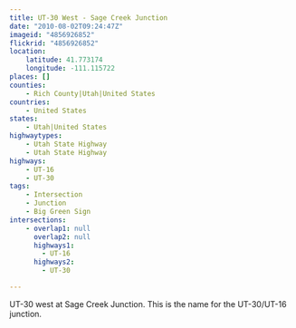 ```yaml
---
title: UT-30 West - Sage Creek Junction
date: "2010-08-02T09:24:47Z"
imageid: "4856926852"
flickrid: "4856926852"
location:
    latitude: 41.773174
    longitude: -111.115722
places: []
counties:
    - Rich County|Utah|United States
countries:
    - United States
states:
    - Utah|United States
highwaytypes:
    - Utah State Highway
    - Utah State Highway
highways:
    - UT-16
    - UT-30
tags:
    - Intersection
    - Junction
    - Big Green Sign
intersections:
    - overlap1: null
      overlap2: null
      highways1:
        - UT-16
      highways2:
        - UT-30

---
```

UT-30 west at Sage Creek Junction.  This is the name for the UT-30/UT-16 junction.